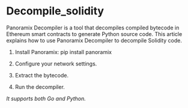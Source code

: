 # Decompile_solidity


Panoramix Decompiler is a tool that decompiles compiled bytecode in Ethereum smart contracts to generate Python source code. This article explains how to use Panoramix Decompiler to decompile Solidity code.

1. Install Panoramix: pip install panoramix

2. Configure your network settings.

3. Extract the bytecode.

4. Run the decompiler.




*It supports both Go and Python.*
